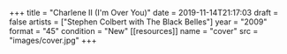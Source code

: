+++
title = "Charlene II (I'm Over You)"
date = 2019-11-14T21:17:03
draft = false
artists = ["Stephen Colbert with The Black Belles"]
year = "2009"
format = "45"
condition = "New"
[[resources]]
  name = "cover"
  src = "images/cover.jpg"
+++
